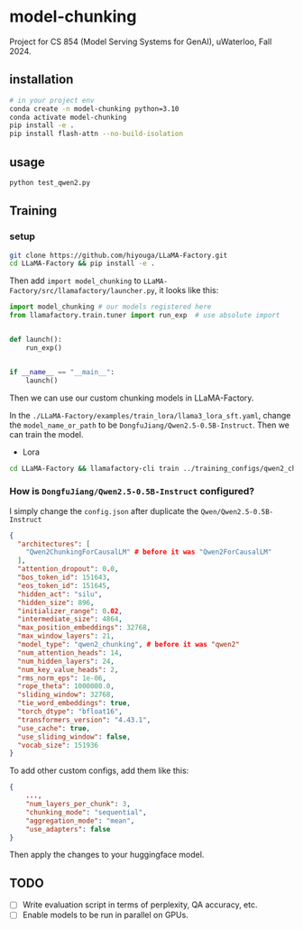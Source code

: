 # model-chunking
Project for CS 854 (Model Serving Systems for GenAI), uWaterloo, Fall 2024.

## installation
```bash
# in your project env
conda create -n model-chunking python=3.10
conda activate model-chunking
pip install -e .
pip install flash-attn --no-build-isolation
```

## usage
```bash
python test_qwen2.py
```

## Training
### setup
```bash
git clone https://github.com/hiyouga/LLaMA-Factory.git
cd LLaMA-Factory && pip install -e .
```
Then add `import model_chunking` to `LLaMA-Factory/src/llamafactory/launcher.py`, it looks like this:
```python
import model_chunking # our models registered here
from llamafactory.train.tuner import run_exp  # use absolute import


def launch():
    run_exp()


if __name__ == "__main__":
    launch()
```

Then we can use our custom chunking models in LLaMA-Factory.

In the `./LLaMA-Factory/examples/train_lora/llama3_lora_sft.yaml`, change the `model_name_or_path` to be `DongfuJiang/Qwen2.5-0.5B-Instruct`. Then we can train the model.

- Lora
```bash
cd LLaMA-Factory && llamafactory-cli train ../training_configs/qwen2_chunking_lora.yaml
```

### How is `DongfuJiang/Qwen2.5-0.5B-Instruct` configured?
I simply change the `config.json` after duplicate the `Qwen/Qwen2.5-0.5B-Instruct`

```json
{
  "architectures": [
    "Qwen2ChunkingForCausalLM" # before it was "Qwen2ForCausalLM"
  ],
  "attention_dropout": 0.0,
  "bos_token_id": 151643,
  "eos_token_id": 151645,
  "hidden_act": "silu",
  "hidden_size": 896,
  "initializer_range": 0.02,
  "intermediate_size": 4864,
  "max_position_embeddings": 32768,
  "max_window_layers": 21,
  "model_type": "qwen2_chunking", # before it was "qwen2"
  "num_attention_heads": 14,
  "num_hidden_layers": 24,
  "num_key_value_heads": 2,
  "rms_norm_eps": 1e-06,
  "rope_theta": 1000000.0,
  "sliding_window": 32768,
  "tie_word_embeddings": true,
  "torch_dtype": "bfloat16",
  "transformers_version": "4.43.1",
  "use_cache": true,
  "use_sliding_window": false,
  "vocab_size": 151936
}
```

To add other custom configs, add them like this:
```json
{
    ...,
    "num_layers_per_chunk": 3,
    "chunking_mode": "sequential",
    "aggregation_mode": "mean",
    "use_adapters": false
}
```
Then apply the changes to your huggingface model.


## TODO
- [ ] Write evaluation script in terms of perplexity, QA accuracy, etc.
- [ ] Enable models to be run in parallel on GPUs. 